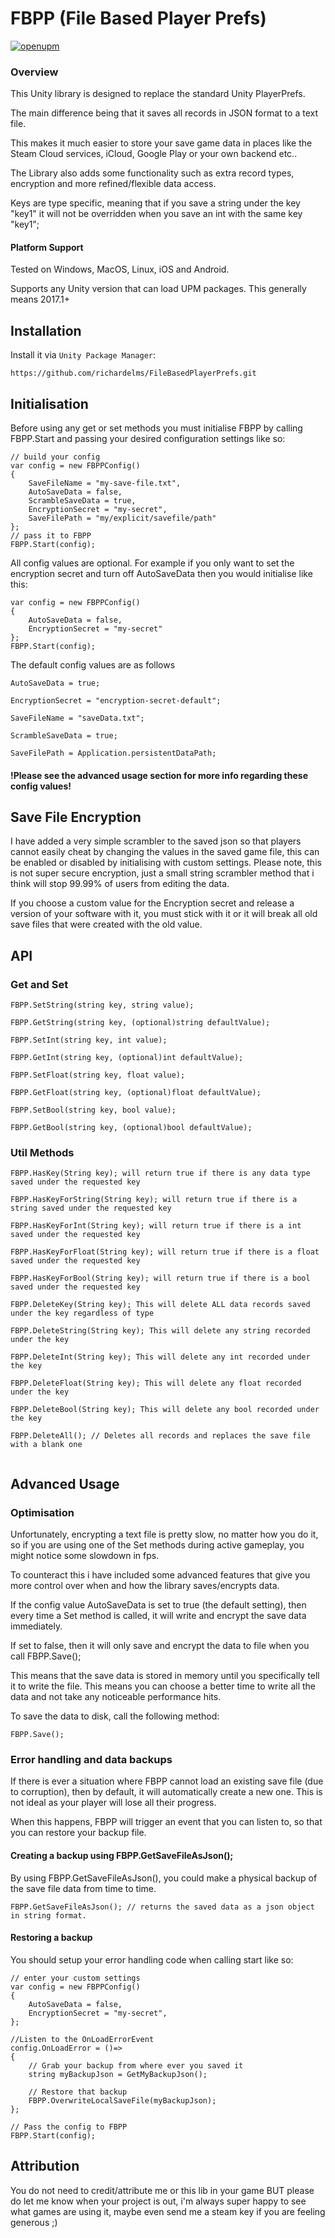 # FBPP (File Based Player Prefs)

[![openupm](https://img.shields.io/npm/v/com.richtools.filebasedplayerprefs?label=openupm&registry_uri=https://package.openupm.com)](https://openupm.com/packages/com.richtools.filebasedplayerprefs/)

### Overview

This Unity library is designed to replace the standard Unity PlayerPrefs. 

The main difference being that it saves all records in JSON format to a text file.

This makes it much easier to store your save game data in places like the Steam Cloud services, iCloud, Google Play or your own backend etc..

The Library also adds some functionality such as extra record types, encryption and more refined/flexible data access.

Keys are type specific, meaning that if you save a string under the key "key1" it will not be overridden when you save an int with the same key "key1";

#### Platform Support

Tested on Windows, MacOS, Linux, iOS and Android.

Supports any Unity version that can load UPM packages. This generally means 2017.1+

## Installation

Install it via `Unity Package Manager`:
```
https://github.com/richardelms/FileBasedPlayerPrefs.git
```
## Initialisation

Before using any get or set methods you must initialise FBPP by calling FBPP.Start and passing your desired configuration settings like so:

```
// build your config
var config = new FBPPConfig()
{
    SaveFileName = "my-save-file.txt",
    AutoSaveData = false,
    ScrambleSaveData = true,
    EncryptionSecret = "my-secret",
    SaveFilePath = "my/explicit/savefile/path"
};
// pass it to FBPP
FBPP.Start(config);
```

All config values are optional. For example if you only want to set the encryption secret and turn off AutoSaveData then you would initialise like this:

```
var config = new FBPPConfig()
{
    AutoSaveData = false,
    EncryptionSecret = "my-secret"
};
FBPP.Start(config);
```
The default config values are as follows

```
AutoSaveData = true;

EncryptionSecret = "encryption-secret-default";

SaveFileName = "saveData.txt";

ScrambleSaveData = true;

SaveFilePath = Application.persistentDataPath;

```

#### !Please see the advanced usage section for more info regarding these config values! 

## Save File Encryption

I have added a very simple scrambler to the saved json so that players cannot easily cheat by changing the values in the saved game file, this can be enabled or disabled by initialising with custom settings. Please note, this is not super secure encryption, just a small string scrambler method that i think will stop 99.99% of users from editing the data.

If you choose a custom value for the Encryption secret and release a version of your software with it, you must stick with it or it will break all old save files that were created with the old value.

## API

### Get and Set
```
FBPP.SetString(string key, string value);

FBPP.GetString(string key, (optional)string defaultValue);
    
FBPP.SetInt(string key, int value);

FBPP.GetInt(string key, (optional)int defaultValue); 
    
FBPP.SetFloat(string key, float value);

FBPP.GetFloat(string key, (optional)float defaultValue); 
    
FBPP.SetBool(string key, bool value);

FBPP.GetBool(string key, (optional)bool defaultValue);
```
### Util Methods
```
FBPP.HasKey(String key); will return true if there is any data type saved under the requested key
    
FBPP.HasKeyForString(String key); will return true if there is a string saved under the requested key
    
FBPP.HasKeyForInt(String key); will return true if there is a int saved under the requested key
    
FBPP.HasKeyForFloat(String key); will return true if there is a float saved under the requested key
    
FBPP.HasKeyForBool(String key); will return true if there is a bool saved under the requested key
    
FBPP.DeleteKey(String key); This will delete ALL data records saved under the key regardless of type
    
FBPP.DeleteString(String key); This will delete any string recorded under the key
    
FBPP.DeleteInt(String key); This will delete any int recorded under the key
    
FBPP.DeleteFloat(String key); This will delete any float recorded under the key
    
FBPP.DeleteBool(String key); This will delete any bool recorded under the key

FBPP.DeleteAll(); // Deletes all records and replaces the save file with a blank one
    
```

## Advanced Usage 

### Optimisation 

Unfortunately, encrypting a text file is pretty slow, no matter how you do it, so if you are using one of the Set methods during active gameplay, you might notice some slowdown in fps.

To counteract this i have included some advanced features that give you more control over when and how the library saves/encrypts data.

If the config value AutoSaveData is set to true (the default setting), then every time a Set method is called, it will write and encrypt the save data immediately.

If set to false, then it will only save and encrypt the data to file when you call FBPP.Save();

This means that the save data is stored in memory until you specifically tell it to write the file. This means you can choose a better time to write all the data and not take any noticeable performance hits.

To save the data to disk, call the following method:

```
FBPP.Save();
```

### Error handling and data backups

If there is ever a situation where FBPP cannot load an existing save file (due to corruption), then by default, it will automatically create a new one. This is not ideal as your player will lose all their progress.

When this happens, FBPP will trigger an event that you can listen to, so that you can restore your backup file.

#### Creating a backup using FBPP.GetSaveFileAsJson();

By using FBPP.GetSaveFileAsJson(), you could make a physical backup of the save file data from time to time.

```
FBPP.GetSaveFileAsJson(); // returns the saved data as a json object in string format.
```

#### Restoring a backup

You should setup your error handling code when calling start like so:

```
// enter your custom settings
var config = new FBPPConfig()
{
    AutoSaveData = false,
    EncryptionSecret = "my-secret",
};

//Listen to the OnLoadErrorEvent
config.OnLoadError = ()=>
{
    // Grab your backup from where ever you saved it
    string myBackupJson = GetMyBackupJson();

    // Restore that backup
    FBPP.OverwriteLocalSaveFile(myBackupJson);
};

// Pass the config to FBPP
FBPP.Start(config);
```

## Attribution

You do not need to credit/attribute me or this lib in your game BUT please do let me know when your project is out, i'm always super happy to see what games are using it, maybe even send me a steam key if you are feeling generous ;)

